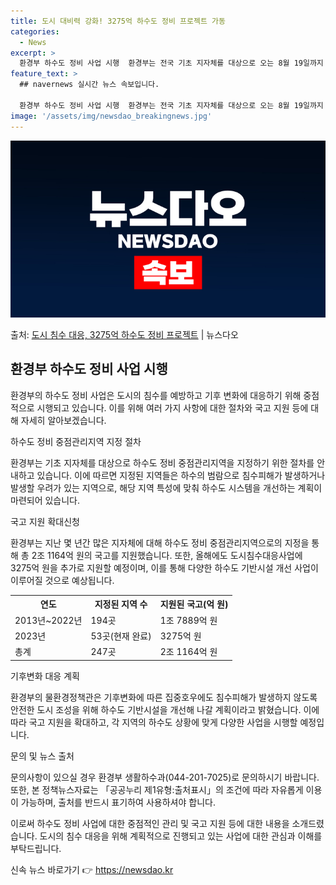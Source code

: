 ```yaml
---
title: 도시 대비력 강화! 3275억 하수도 정비 프로젝트 가동
categories:
  - News
excerpt: >
  환경부 하수도 정비 사업 시행  환경부는 전국 기초 지자체를 대상으로 오는 8월 19일까지 하수도 정비 중점…
feature_text: >
  ## navernews 실시간 뉴스 속보입니다.

  환경부 하수도 정비 사업 시행  환경부는 전국 기초 지자체를 대상으로 오는 8월 19일까지 하수도 정비 중점…
image: '/assets/img/newsdao_breakingnews.jpg'
---
```


![뉴스다오 속보](/assets/img/newsdao_breakingnews.jpg)

<p>출처: <a href="https://newsdao.kr/4311" rel="dofollow">도시 침수 대응, 3275억 하수도 정비 프로젝트</a> | 뉴스다오</p>

<h2 data-ke-size="size26">환경부 하수도 정비 사업 시행</h2>
환경부의 하수도 정비 사업은 도시의 침수를 예방하고 기후 변화에 대응하기 위해 중점적으로 시행되고 있습니다. 이를 위해 여러 가지 사항에 대한 절차와 국고 지원 등에 대해 자세히 알아보겠습니다.

<p data-ke-size="size16">하수도 정비 중점관리지역 지정 절차</p>
환경부는 기초 지자체를 대상으로 하수도 정비 중점관리지역을 지정하기 위한 절차를 안내하고 있습니다. 이에 따르면 지정된 지역들은 하수의 범람으로 침수피해가 발생하거나 발생할 우려가 있는 지역으로, 해당 지역 특성에 맞춰 하수도 시스템을 개선하는 계획이 마련되어 있습니다.

<p data-ke-size="size16">국고 지원 확대신청</p>
환경부는 지난 몇 년간 많은 지자체에 대해 하수도 정비 중점관리지역으로의 지정을 통해 총 2조 1164억 원의 국고를 지원했습니다. 또한, 올해에도 도시침수대응사업에 3275억 원을 추가로 지원할 예정이며, 이를 통해 다양한 하수도 기반시설 개선 사업이 이루어질 것으로 예상됩니다.

<table>
	<tr>
		<th>연도</th>
		<th>지정된 지역 수</th>
		<th>지원된 국고(억 원)</th>
	</tr>
	<tr>
		<td>2013년~2022년</td>
		<td>194곳</td>
		<td>1조 7889억 원</td>
	</tr>
	<tr>
		<td>2023년</td>
		<td>53곳(현재 완료)</td>
		<td>3275억 원</td>
	</tr>
	<tr>
		<td>총계</td>
		<td>247곳</td>
		<td>2조 1164억 원</td>
	</tr>
</table>

<p data-ke-size="size16">기후변화 대응 계획</p>
환경부의 물환경정책관은 기후변화에 따른 집중호우에도 침수피해가 발생하지 않도록 안전한 도시 조성을 위해 하수도 기반시설을 개선해 나갈 계획이라고 밝혔습니다. 이에 따라 국고 지원을 확대하고, 각 지역의 하수도 상황에 맞게 다양한 사업을 시행할 예정입니다.

<p data-ke-size="size16">문의 및 뉴스 출처</p>
문의사항이 있으실 경우 환경부 생활하수과(044-201-7025)로 문의하시기 바랍니다. 또한, 본 정책뉴스자료는 「공공누리 제1유형:출처표시」의 조건에 따라 자유롭게 이용이 가능하며, 출처를 반드시 표기하여 사용하셔야 합니다.

이로써 하수도 정비 사업에 대한 중점적인 관리 및 국고 지원 등에 대한 내용을 소개드렸습니다. 도시의 침수 대응을 위해 계획적으로 진행되고 있는 사업에 대한 관심과 이해를 부탁드립니다.
<p data-ke-size="size16"></p> 

신속 뉴스 바로가기 👉 <a href="https://newsdao.kr" rel="dofollow">https://newsdao.kr</a>


